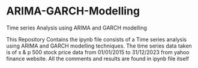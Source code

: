 # ARIMA-GARCH-Modelling
Time series Analysis using ARIMA and GARCH modelling


This Repository Contains the ipynb file consists of a Time series analysis using ARIMA and GARCH modelling techniques. 
The time series data taken is of s & p 500 stock price data from 01/01/2015 to 31/12/2023 from yahoo finance website.
All the comments and results are found in ipynb file itself
